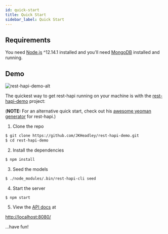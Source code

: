 ```yaml
---
id: quick-start
title: Quick Start
sidebar_label: Quick Start
---
```


## Requirements

You need [Node.js](https://nodejs.org/en/) ^12.14.1 installed and you'll need [MongoDB](https://docs.mongodb.com/manual/installation/) installed and running.

## Demo

![rest-hapi-demo-alt](https://user-images.githubusercontent.com/12631935/41813206-0d2298a0-76e6-11e8-95d4-9b1e521c179e.gif)

The quickest way to get rest-hapi running on your machine is with the [rest-hapi-demo](https://github.com/JKHeadley/rest-hapi-demo) project:

(**NOTE:** For an alternative quick start, check out his [awesome yeoman generator](https://github.com/vinaybedre/generator-resthapi) for rest-hapi.)

1) Clone the repo
```sh
$ git clone https://github.com/JKHeadley/rest-hapi-demo.git
$ cd rest-hapi-demo
```

2) Install the dependencies
```sh
$ npm install
```

3) Seed the models
```sh
$ ./node_modules/.bin/rest-hapi-cli seed
```

4) Start the server
```sh
$ npm start
```

5) View the [API docs](swagger-documentation.md) at 

[http://localhost:8080/](http://localhost:8080/)

...have fun!
